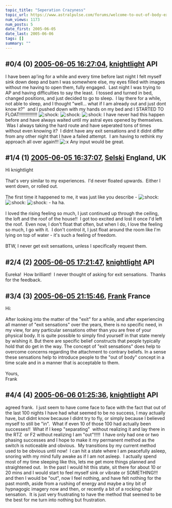 ```yaml
---
topic_title: "Seperation Crazyness"
topic_url: https://www.astralpulse.com/forums/welcome-to-out-of-body-experiences!/seperation-crazyness
num_views: 1173
num_posts: 5
date_first: 2005-06-05
date_last: 2005-06-06
tags: []
summary: ""
---
```


## \#0/4 (0) [2005-06-05 16:27:04](https://www.astralpulse.com/forums/index.php?msg=165453), [knightlight](https://www.astralpulse.com/forums/profile/?u=8736) API ##
<section>
I have been ap'ing for a while and every time before last night I felt myself sink down deep and bam I was somewhere else, my eyes filled with images without me having to open them, fully engaged.  Last night I was trying to AP and having difficulties to say the least.  I tossed and turned in bed, changed positions, and just decided to go to sleep.  I lay there for a while, not able to sleep, and I thought "well... what if I am already out and just dont know it?"  and I pushed down with my hands on my bed and I STARTED TO FLOAT!!!!!!!!!!!!!!
<img alt=":shock:" class="smiley" src="https://www.astralpulse.com/forums/Smileys/fugue/shocked.png" title="Shocked"/>
<img alt=":shock:" class="smiley" src="https://www.astralpulse.com/forums/Smileys/fugue/shocked.png" title="Shocked"/>
<img alt=":shock:" class="smiley" src="https://www.astralpulse.com/forums/Smileys/fugue/shocked.png" title="Shocked"/>
I have never had this happen before and have always waited until my astral eyes opened by themselves.  Was I always taking the hard route and have seperated tons of times without even knowing it?  I didnt have any exit sensations and it didnt differ from any other night that I have a failed attempt.  I am having to rethink my approach all over again!!!
<img alt=":x" class="smiley" src="https://www.astralpulse.com/forums/Smileys/fugue/angry.png" title="Angry"/>
Any input would be great.
</section>

## \#1/4 (1) [2005-06-05 16:37:07](https://www.astralpulse.com/forums/index.php?msg=165454), [Selski](https://www.astralpulse.com/forums/profile/?u=6012) England, UK ##
<section>
Hi knightlight
<br>
<br>
That's very similar to my experiences.  I'd never floated upwards.  Either I went down, or rolled out.
<br>
<br>
The first time it happened to me, it was just like you describe -
<img alt=":shock:" class="smiley" src="https://www.astralpulse.com/forums/Smileys/fugue/shocked.png" title="Shocked"/>
<img alt=":shock:" class="smiley" src="https://www.astralpulse.com/forums/Smileys/fugue/shocked.png" title="Shocked"/>
<img alt=":shock:" class="smiley" src="https://www.astralpulse.com/forums/Smileys/fugue/shocked.png" title="Shocked"/>
- ha ha.
<br>
<br>
I loved the rising feeling so much, I just continued up through the ceiling, the loft and the roof of the house!!  I got too excited and lost it once I'd left the roof.  Even now, I don't float that often, but when I do, I love the feeling so much, I go with it.  I don't control it, I just float around the room like I'm lying on top of water - it's such a feeling of freedom.
<br>
<br>
BTW, I never get exit sensations, unless I specifically request them.
</section>

## \#2/4 (2) [2005-06-05 17:21:47](https://www.astralpulse.com/forums/index.php?msg=165459), [knightlight](https://www.astralpulse.com/forums/profile/?u=8736) API ##
<section>
Eureka!  How brilliant!  I never thought of asking for exit sensations.  Thanks for the feedback.
</section>

## \#3/4 (3) [2005-06-05 21:15:46](https://www.astralpulse.com/forums/index.php?msg=165490), [Frank](https://www.astralpulse.com/forums/profile/?u=359) France ##
<section>
Hi:
<br>
<br>
After looking into the matter of the "exit" for a while, and after experiencing all manner of "exit sensations" over the years, there is no specific need, in my view, for any particular sensations other than you are free of your physical body. It is quite possible to simply find yourself in that state merely by wishing it. But there are specific belief constructs that people typically hold that do get in the way. The concept of "exit sensations" does help to overcome concerns regarding the attachment to contrary beliefs. In a sense these sensations help to introduce people to the "out of body" concept in a time scale and in a manner that is acceptable to them.
<br>
<br>
Yours,
<br>
Frank
</section>

## \#4/4 (4) [2005-06-06 01:25:36](https://www.astralpulse.com/forums/index.php?msg=165524), [knightlight](https://www.astralpulse.com/forums/profile/?u=8736) API ##
<section>
agreed frank.  I just seem to have come face to face with the fact that out of the last 100 nights I have had what seemed to be no success, I may actually have, but didnt know because I didnt try to fly, or simply because I believed myself to still be "in".  What if even 10 of those 100 had actually been successes!!  What if I keep "separating"  without realizing it and lay there in the RTZ  or F2 without realizing I am "out"!!!!!  I have only had one or two phasing successes and I hope to make it my permanent method as the switch is noticeable and obvious.  My transitions by my current method used to be obvious until now!  I can hit a state where I am peacefully asleep, snoring with my mind fully awake as if I am not asleep.  I actually spend most of my time sleeping like this, lets me get more things planned and straightened out.  In the past I would hit this state, sit there for about 10 or 20 mins and I would start to feel myself sink or vibrate or SOMETHING!!! and then I would be "out", now I feel nothing, and have felt nothing for the past month, aside from a rushing of energy and maybe a tiny bit of hypnagogic imagery now and then, or recently a bit of a rocking chair sensation.  It is just very frustrating to have the method that seemed to be the best for me turn into nothing but frustration.
</section>